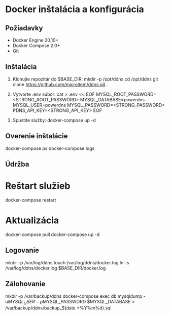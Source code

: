 # Docker inštalácia a konfigurácia

## Požiadavky
- Docker Engine 20.10+
- Docker Compose 2.0+
- Git

## Inštalácia

1. Klonujte repozitár do $BASE_DIR:
mkdir -p /opt/ddns
cd /opt/ddns
git clone https://github.com/microitem/ddns.git .

2. Vytvorte .env súbor:
cat > .env << EOF
MYSQL_ROOT_PASSWORD=<STRONG_ROOT_PASSWORD>
MYSQL_DATABASE=powerdns
MYSQL_USER=powerdns
MYSQL_PASSWORD=<STRONG_PASSWORD>
PDNS_API_KEY=<STRONG_API_KEY>
EOF

3. Spustite služby:
docker-compose up -d

## Overenie inštalácie
docker-compose ps
docker-compose logs

## Údržba
# Reštart služieb
docker-compose restart

# Aktualizácia
docker-compose pull
docker-compose up -d

## Logovanie
mkdir -p /var/log/ddns
touch /var/log/ddns/docker.log
ln -s /var/log/ddns/docker.log $BASE_DIR/docker.log

## Zálohovanie
mkdir -p /var/backup/ddns
docker-compose exec db mysqldump -u$MYSQL_USER -p$MYSQL_PASSWORD $MYSQL_DATABASE > /var/backup/ddns/backup_$(date +%Y%m%d).sql
